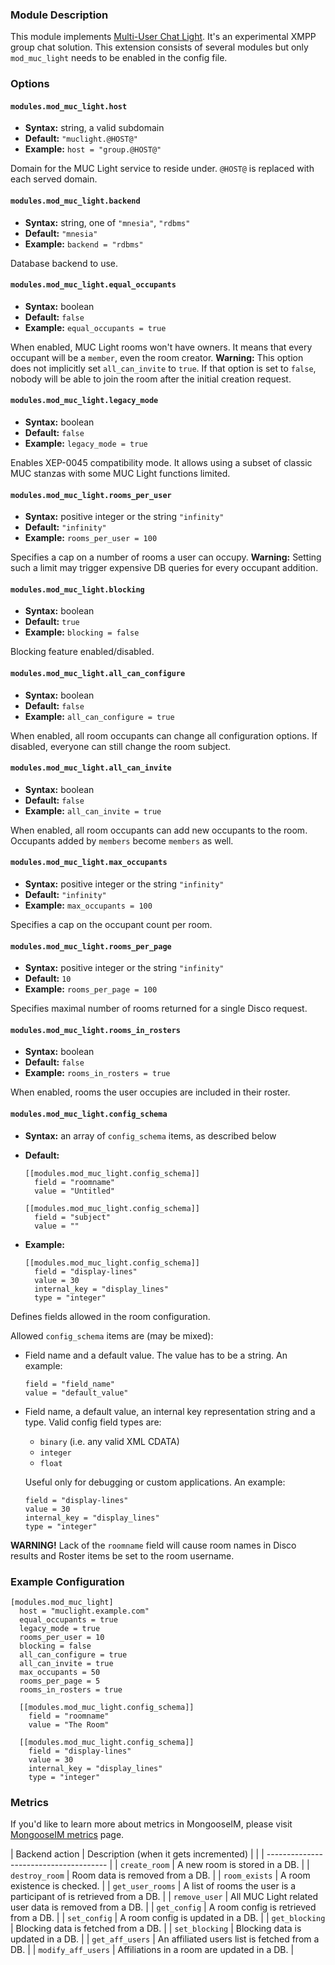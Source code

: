 ### Module Description

This module implements [Multi-User Chat Light](../open-extensions/muc_light.md).
It's an experimental XMPP group chat solution.
This extension consists of several modules but only `mod_muc_light` needs to be enabled in the config file.

### Options

#### `modules.mod_muc_light.host`
 * **Syntax:** string, a valid subdomain
 * **Default:** `"muclight.@HOST@"`
 * **Example:** `host = "group.@HOST@"`
 
Domain for the MUC Light service to reside under.
 `@HOST@` is replaced with each served domain.
 
#### `modules.mod_muc_light.backend`
  * **Syntax:** string, one of `"mnesia"`, `"rdbms"`
  * **Default:** `"mnesia"`
  * **Example:** `backend = "rdbms"`
 
Database backend to use. 

#### `modules.mod_muc_light.equal_occupants`
  * **Syntax:** boolean
  * **Default:** `false`
  * **Example:** `equal_occupants = true`
 
  When enabled, MUC Light rooms won't have owners. 
  It means that every occupant will be a `member`, even the room creator. 
 **Warning:** This option does not implicitly set `all_can_invite` to `true`. 
 If that option is set to `false`, nobody will be able to join the room after the initial creation request.

#### `modules.mod_muc_light.legacy_mode`
  * **Syntax:** boolean
  * **Default:** `false`
  * **Example:** `legacy_mode = true`
 
Enables XEP-0045 compatibility mode. 
It allows using a subset of classic MUC stanzas with some MUC Light functions limited.

#### `modules.mod_muc_light.rooms_per_user`
  * **Syntax:** positive integer or the string `"infinity"`
  * **Default:** `"infinity"`
  * **Example:** `rooms_per_user = 100`
  
  Specifies a cap on a number of rooms a user can occupy. 
 **Warning:** Setting such a limit may trigger expensive DB queries for every occupant addition.
 
#### `modules.mod_muc_light.blocking`
  * **Syntax:** boolean
  * **Default:** `true`
  * **Example:** `blocking = false`
 
Blocking feature enabled/disabled.

#### `modules.mod_muc_light.all_can_configure`
  * **Syntax:** boolean
  * **Default:** `false`
  * **Example:** `all_can_configure = true`
  
 When enabled, all room occupants can change all configuration options. 
 If disabled, everyone can still change the room subject.
 
#### `modules.mod_muc_light.all_can_invite`
  * **Syntax:** boolean
  * **Default:** `false`
  * **Example:** `all_can_invite = true`
 
When enabled, all room occupants can add new occupants to the room.
 Occupants added by `members` become `members` as well.
#### `modules.mod_muc_light.max_occupants` 
  * **Syntax:** positive integer or the string `"infinity"`
  * **Default:** `"infinity"`
  * **Example:** `max_occupants = 100`

Specifies a cap on the occupant count per room.

#### `modules.mod_muc_light.rooms_per_page`
  * **Syntax:** positive integer or the string `"infinity"`
  * **Default:** `10`
  * **Example:** `rooms_per_page = 100`
 
Specifies maximal number of rooms returned for a single Disco request.

#### `modules.mod_muc_light.rooms_in_rosters` 
  * **Syntax:** boolean
  * **Default:** `false`
  * **Example:** `rooms_in_rosters = true`

When enabled, rooms the user occupies are included in their roster.

#### `modules.mod_muc_light.config_schema`
  * **Syntax:** an array of `config_schema` items, as described below
  * **Default:** 

        [[modules.mod_muc_light.config_schema]] 
          field = "roomname"
          value = "Untitled"
        
        [[modules.mod_muc_light.config_schema]] 
          field = "subject"
          value = ""

  * **Example:** 

        [[modules.mod_muc_light.config_schema]] 
          field = "display-lines"
          value = 30
          internal_key = "display_lines"
          type = "integer"

 Defines fields allowed in the room configuration.
  
 Allowed `config_schema` items are (may be mixed):

* Field name and a default value. The value has to be a string. An example:
    ```
    field = "field_name"
    value = "default_value"
    ```
* Field name, a default value, an internal key representation string and a type.
Valid config field types are:

    * `binary` (i.e. any valid XML CDATA)
    * `integer`
    * `float`

    Useful only for debugging or custom applications. An example:
    ```
    field = "display-lines"
    value = 30
    internal_key = "display_lines"
    type = "integer"
    ```
**WARNING!** Lack of the `roomname` field will cause room names in Disco results and Roster items be set to the room username.


### Example Configuration

```
[modules.mod_muc_light]
  host = "muclight.example.com"
  equal_occupants = true
  legacy_mode = true
  rooms_per_user = 10
  blocking = false
  all_can_configure = true
  all_can_invite = true
  max_occupants = 50
  rooms_per_page = 5
  rooms_in_rosters = true
  
  [[modules.mod_muc_light.config_schema]] 
    field = "roomname"
    value = "The Room"
  
  [[modules.mod_muc_light.config_schema]] 
    field = "display-lines"
    value = 30
    internal_key = "display_lines"
    type = "integer"
```

### Metrics

If you'd like to learn more about metrics in MongooseIM, please visit [MongooseIM metrics](../operation-and-maintenance/Mongoose-metrics.md) page.

| Backend action | Description (when it gets incremented) |
| | -------------------------------------- |
| `create_room` | A new room is stored in a DB. |
| `destroy_room` | Room data is removed from a DB. |
| `room_exists` | A room existence is checked. |
| `get_user_rooms` | A list of rooms the user is a participant of is retrieved from a DB. |
| `remove_user` | All MUC Light related user data is removed from a DB. |
| `get_config` | A room config is retrieved from a DB. |
| `set_config` | A room config is updated in a DB. |
| `get_blocking` | Blocking data is fetched from a DB. |
| `set_blocking` | Blocking data is updated in a DB. |
| `get_aff_users` | An affiliated users list is fetched from a DB. |
| `modify_aff_users` | Affiliations in a room are updated in a DB. |
